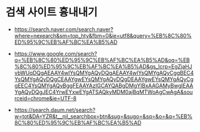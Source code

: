 # 검색 사이트 흉내내기

- https://search.naver.com/search.naver?where=nexearch&sm=top_hty&fbm=0&ie=utf8&query=%EB%8C%80%ED%95%9C%EB%AF%BC%EA%B5%AD

- https://www.google.com/search?q=%EB%8C%80%ED%95%9C%EB%AF%BC%EA%B5%AD&oq=%EB%8C%80%ED%95%9C%EB%AF%BC%EA%B5%AD&gs_lcrp=EgZjaHJvbWUqDQgAEAAY4wIYsQMYgAQyDQgAEAAY4wIYsQMYgAQyCggBEC4YsQMYgAQyDQgCEAAYgwEYsQMYgAQyDQgDEAAYgwEYsQMYgAQyCggEEC4YsQMYgAQyBggFEAAYAzIGCAYQABgDMgYIBxAAGAMyBwgIEAAYgAQyDQgJEC4YrwEYxwEYgATSAQkyMDM0ajBqMTWoAgCwAgA&sourceid=chrome&ie=UTF-8

- https://search.daum.net/search?w=tot&DA=YZR&t__nil_searchbox=btn&sug=&sugo=&sq=&o=&q=%EB%8C%80%ED%95%9C%EB%AF%BC%EA%B5%AD
